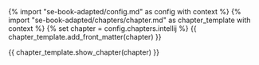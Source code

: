 <frontmatter>
{% import "se-book-adapted/config.md" as config with context %}
{% import "se-book-adapted/chapters/chapter.md" as chapter_template with context %}
{% set chapter = config.chapters.intellij %}
{{ chapter_template.add_front_matter(chapter) }}
</frontmatter>

{{ chapter_template.show_chapter(chapter) }}